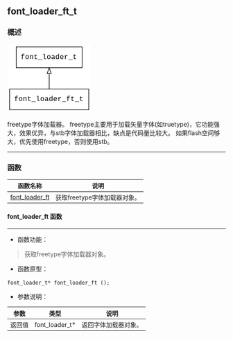 ## font\_loader\_ft\_t
### 概述
![image](images/font_loader_ft_t_0.png)

freetype字体加载器。
freetype主要用于加载矢量字体(如truetype)，它功能强大，效果优异，与stb字体加载器相比，缺点是代码量比较大。
如果flash空间够大，优先使用freetype，否则使用stb。

----------------------------------
### 函数
<p id="font_loader_ft_t_methods">

| 函数名称 | 说明 | 
| -------- | ------------ | 
| <a href="#font_loader_ft_t_font_loader_ft">font\_loader\_ft</a> | 获取freetype字体加载器对象。 |
#### font\_loader\_ft 函数
-----------------------

* 函数功能：

> <p id="font_loader_ft_t_font_loader_ft">获取freetype字体加载器对象。


* 函数原型：

```
font_loader_t* font_loader_ft ();
```

* 参数说明：

| 参数 | 类型 | 说明 |
| -------- | ----- | --------- |
| 返回值 | font\_loader\_t* | 返回字体加载器对象。 |

